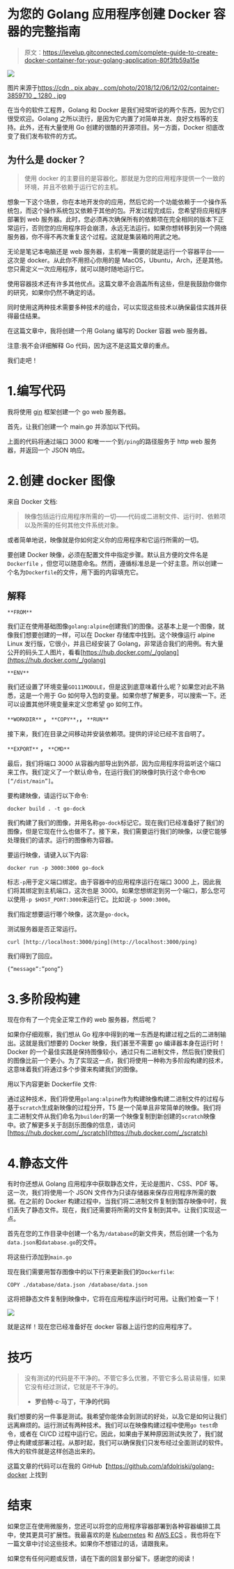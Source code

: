 # 为您的 Golang 应用程序创建 Docker 容器的完整指南

> 原文：<https://levelup.gitconnected.com/complete-guide-to-create-docker-container-for-your-golang-application-80f3fb59a15e>

![](img/ca3aaa1ff787d774dd460df62e6fdb74.png)

图片来源于[https://cdn . pix abay . com/photo/2018/12/06/12/02/container-3859710 _ 1280 . jpg](https://cdn.pixabay.com/photo/2018/12/06/12/02/container-3859710_1280.jpg)

在当今的软件工程界，Golang 和 Docker 是我们经常听说的两个东西，因为它们很受欢迎。Golang 之所以流行，是因为它内置了对简单并发、良好文档等的支持。此外，还有大量使用 Go 创建的很酷的开源项目。另一方面，Docker 彻底改变了我们发布软件的方式。

## **为什么是 docker？**

> 使用 docker 的主要目的是容器化。那就是为您的应用程序提供一个一致的环境，并且不依赖于运行它的主机。

想象一下这个场景，你在本地开发你的应用，然后它的一个功能依赖于一个操作系统包，而这个操作系统包又依赖于其他的包。开发过程完成后，您希望将应用程序部署到 web 服务器。此时，您必须再次确保所有的依赖项在完全相同的版本下正常运行，否则您的应用程序将会崩溃，永远无法运行。如果你想转移到另一个网络服务器，你不得不再次重复这个过程。这就是集装箱的用武之地。

无论是笔记本电脑还是 web 服务器，主机唯一需要的就是运行一个容器平台——这次是 docker。从此你不用担心你用的是 MacOS，Ubuntu，Arch，还是其他。您只需定义一次应用程序，就可以随时随地运行它。

使用容器技术还有许多其他优点。这篇文章不会涵盖所有这些，但是我鼓励你做你的研究，如果你仍然不确定的话。

同时使用这两种技术需要多种技术的组合，可以实现这些技术以确保最佳实践并获得最佳结果。

在这篇文章中，我将创建一个用 Golang 编写的 Docker 容器 web 服务器。

注意:我不会详细解释 Go 代码，因为这不是这篇文章的重点。

我们走吧！

# 1.编写代码

我将使用 [gin](https://github.com/gin-gonic/gin) 框架创建一个 go web 服务器。

首先，让我们创建一个 main.go 并添加以下代码。

上面的代码将通过端口 3000 和唯一一个到`/ping`的路径服务于 http web 服务器，并返回一个 JSON 响应。

# 2.创建 docker 图像

来自 Docker 文档:

> 映像包括运行应用程序所需的一切——代码或二进制文件、运行时、依赖项以及所需的任何其他文件系统对象。

或者简单地说，映像就是你如何定义你的应用程序和它运行所需的一切。

要创建 Docker 映像，必须在配置文件中指定步骤。默认且方便的文件名是`Dockerfile` ，但您可以随意命名。然而，遵循标准总是一个好主意。所以创建一个名为`Dockerfile`的文件，用下面的内容填充它。

## **解释**

`**FROM**`

我们正在使用基础图像`golang:alpine`创建我们的图像。这基本上是一个图像，就像我们想要创建的一样，可以在 Docker 存储库中找到。这个映像运行 alpine Linux 发行版，它很小，并且已经安装了 Golang，非常适合我们的用例。有大量公开的码头工人图片，看看[https://hub.docker.com/_/golang](https://hub.docker.com/_/golang)

`**ENV**`

我们还设置了环境变量`GO111MODULE`，但是这到底意味着什么呢？如果您对此不熟悉，这是一个用于 Go 如何导入包的变量。如果你想了解更多，可以搜索一下。还可以设置其他环境变量来定义您希望 go 如何工作。

`**WORKDIR**` **，** `**COPY**`，**，** `**RUN**`

接下来，我们在目录之间移动并安装依赖项。提供的评论已经不言自明了。

`**EXPORT**` **，** `**CMD**`

最后，我们将端口 3000 从容器内部导出到外部，因为应用程序将监听这个端口来工作。我们定义了一个默认命令，在运行我们的映像时执行这个命令`CMD [“/dist/main”]`。

要构建映像，请运行以下命令:

```
docker build . -t go-dock
```

我们构建了我们的图像，并用名称`go-dock`标记它。现在我们已经准备好了我们的图像，但是它现在什么也做不了。接下来，我们需要运行我们的映像，以便它能够处理我们的请求。运行的图像称为容器。

要运行映像，请键入以下内容:

```
docker run -p 3000:3000 go-dock
```

标志`-p`用于定义端口绑定。由于容器中的应用程序运行在端口 3000 上，因此我们将其绑定到主机端口，这次也是 3000。如果您想绑定到另一个端口，那么您可以使用`-p $HOST_PORT:3000`来运行它。比如说`-p 5000:3000`。

我们指定想要运行哪个映像，这次是`go-dock`。

测试服务器是否正常运行。

```
curl [http://localhost:3000/ping](http://localhost:3000/ping)
```

我们得到了回应。

```
{“message”:”pong”}
```

# 3.多阶段构建

现在你有了一个完全正常工作的 web 服务器，然后呢？

如果你仔细观察，我们想从 Go 程序中得到的唯一东西是构建过程之后的二进制输出。这就是我们想要的 Docker 映像，我们甚至不需要 go 编译器本身在运行时！Docker 的一个最佳实践是保持图像较小，通过只有二进制文件，然后我们使我们的图像比前一个更小。为了实现这一点，我们将使用一种称为多阶段构建的技术，这意味着我们将通过多个步骤来构建我们的图像。

用以下内容更新 Dockerfile 文件:

通过这种技术，我们将使用`golang:alpine`作为构建映像构建二进制文件的过程与基于`scratch`生成新映像的过程分开，T5 是一个简单且非常简单的映像。我们将主二进制文件从我们命名为`builder`的第一个映像复制到新创建的`scratch`映像中。欲了解更多关于刮刮乐图像的信息，请访问[https://hub.docker.com/_/scratch](https://hub.docker.com/_/scratch)

# 4.静态文件

有时你还想从 Golang 应用程序中获取静态文件，无论是图片、CSS、PDF 等。这一次，我们将使用一个 JSON 文件作为只读存储器来保存应用程序所需的数据。在之前的 Docker 构建过程中，当我们将二进制文件复制到暂存映像中时，我们丢失了静态文件。现在，我们还需要将所需的文件复制到其中。让我们实现这一点。

首先在您的工作目录中创建一个名为`/database`的新文件夹，然后创建一个名为`data.json`和`database.go`的文件。

将这些行添加到`main.go`

现在我们需要用暂存图像中的以下行来更新我们的`Dockerfile`:

```
COPY ./database/data.json /database/data.json
```

这将把静态文件复制到映像中，它将在应用程序运行时可用。让我们检查一下！

![](img/67aa1a05dfb9218ba5bf73945d992d76.png)

就是这样！现在您已经准备好在 docker 容器上运行您的应用程序了。

# 技巧

> 没有测试的代码是不干净的。不管它多么优雅，不管它多么易读易懂，如果它没有经过测试，它就是不干净的。
> - **罗伯特·c·马丁，干净的代码**

我们想要的另一件事是测试。我希望你能体会到测试的好处，以及它是如何让我们远离麻烦的。运行测试有两种技术。我们可以在映像构建过程中使用`go test`命令，或者在 CI/CD 过程中运行它。因此，如果由于某种原因测试失败了，我们就停止构建或部署过程。从那时起，我们可以确保我们只发布经过全面测试的软件。伟大的软件就是这样创造出来的。

这篇文章的代码可以在我的 GitHub【https://github.com/afdolriski/golang-docker 上找到

# 结束

如果您正在使用微服务，您还可以将您的应用程序容器部署到各种容器编排工具中，使其更具可扩展性。我最喜欢的是 [Kubernetes](https://kubernetes.io/) 和 [AWS ECS](https://aws.amazon.com/ecs/) 。我也将在下一篇文章中讨论这些技术。如果你不想错过的话，请跟我来。

如果您有任何问题或反馈，请在下面的回复部分留下。感谢您的阅读！
